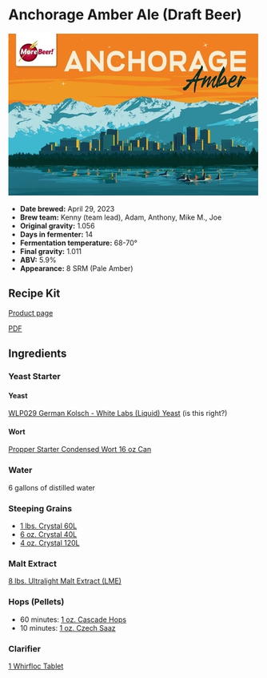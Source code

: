 # Anchorage Amber Ale (Draft Beer)

![](../img/anchorage-amber-ale.jpg)

* **Date brewed:** April 29, 2023
* **Brew team:** Kenny (team lead), Adam, Anthony, Mike M., Joe
* **Original gravity:** 1.056
* **Days in fermenter:** 14
* **Fermentation temperature:** 68-70°
* **Final gravity:** 1.011
* **ABV:** 5.9%
* **Appearance:** 8 SRM (Pale Amber) 

## Recipe Kit

[Product page](https://www.morebeer.com/products/alaskan-amber-clone-eskimo-ale-extract.html)

[PDF](../anchorage-amber-ale.pdf)

## Ingredients

### Yeast Starter

#### Yeast

[WLP029 German Kolsch - White Labs (Liquid) Yeast](https://www.morebeer.com/products/wlp029-german-kolsch-white-labs-yeast.html) (is this right?)

#### Wort

[Propper Starter Condensed Wort 16 oz Can](https://omegayeast.com/propper/propper-starter)

### Water 

6 gallons of distilled water

### Steeping Grains

* [1 lbs. Crystal 60L](https://www.morebeer.com/products/briess-caramel-60l-malt.html)
* [6 oz. Crystal 40L](https://www.morebeer.com/products/briess-caramel-40l-malt.html)
* [4 oz. Crystal 120L](https://www.morebeer.com/products/briess-caramel-120l-malt.html)

### Malt Extract

[8 lbs. Ultralight Malt Extract (LME)](https://www.morebeer.com/products/ultralight-malt-extract-lme.html)

### Hops (Pellets)

* 60 minutes: [1 oz. Cascade Hops](https://www.morebeer.com/products/cascade-hops-pellets.html)
* 10 minutes: [1 oz. Czech Saaz](https://www.morebeer.com/products/czech-saaz-hops-pellets.html)

### Clarifier

[1 Whirfloc Tablet](https://www.morebeer.com/products/whirlfloc-tablets.html)